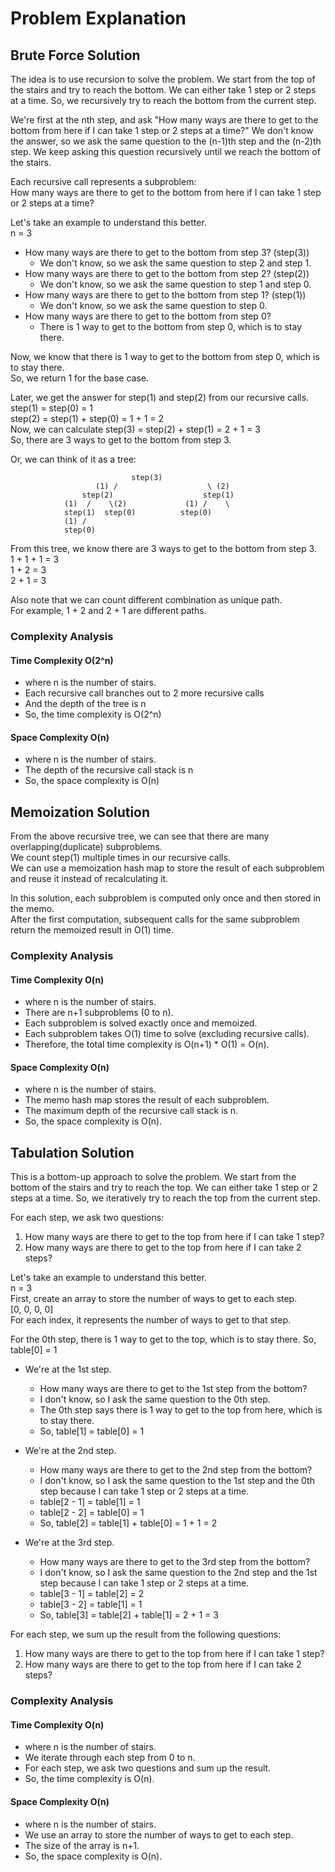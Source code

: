 # Problem Explanation

## Brute Force Solution
The idea is to use recursion to solve the problem. We start from the top of the stairs and try to reach the bottom. We can either take 1 step or 2 steps at a time. So, we recursively try to reach the bottom from the current step.

We're first at the nth step, and ask "How many ways are there to get to the bottom from here if I can take 1 step or 2 steps at a time?"
We don't know the answer, so we ask the same question to the (n-1)th step and the (n-2)th step.
We keep asking this question recursively until we reach the bottom of the stairs.

Each recursive call represents a subproblem:<br>
How many ways are there to get to the bottom from here if I can take 1 step or 2 steps at a time?

Let's take an example to understand this better.<br>
n = 3<br>
- How many ways are there to get to the bottom from step 3? (step(3))
  - We don't know, so we ask the same question to step 2 and step 1.
- How many ways are there to get to the bottom from step 2? (step(2))
  - We don't know, so we ask the same question to step 1 and step 0.
- How many ways are there to get to the bottom from step 1? (step(1))
  - We don't know, so we ask the same question to step 0.
- How many ways are there to get to the bottom from step 0?
  - There is 1 way to get to the bottom from step 0, which is to stay there.

Now, we know that there is 1 way to get to the bottom from step 0, which is to stay there.<br>
So, we return 1 for the base case.<br>

Later, we get the answer for step(1) and step(2) from our recursive calls.<br>
step(1) = step(0) = 1<br>
step(2) = step(1) + step(0) = 1 + 1 = 2<br>
Now, we can calculate step(3) = step(2) + step(1) = 2 + 1 = 3<br>
So, there are 3 ways to get to the bottom from step 3.

Or, we can think of it as a tree:

```
                           step(3)
                   (1) /                    \ (2)
                step(2)                    step(1)
            (1)  /    \(2)             (1) /    \
            step(1)  step(0)          step(0)
            (1) /  
            step(0)
```
From this tree, we know there are 3 ways to get to the bottom from step 3.<br>
1 + 1 + 1 = 3<br>
1 + 2 = 3<br>
2 + 1 = 3<br>

Also note that we can count different combination as unique path.<br>
For example, 1 + 2 and 2 + 1 are different paths.

### Complexity Analysis
#### Time Complexity O(2^n)
- where n is the number of stairs.
- Each recursive call branches out to 2 more recursive calls
- And the depth of the tree is n
- So, the time complexity is O(2^n)

#### Space Complexity O(n)
- where n is the number of stairs.
- The depth of the recursive call stack is n
- So, the space complexity is O(n)


## Memoization Solution
From the above recursive tree, we can see that there are many overlapping(duplicate) subproblems.<br>
We count step(1) multiple times in our recursive calls.<br>
We can use a memoization hash map to store the result of each subproblem and reuse it instead of recalculating it.

In this solution, each subproblem is computed only once and then stored in the memo.<br>
After the first computation, subsequent calls for the same subproblem return the memoized result in O(1) time.

### Complexity Analysis
#### Time Complexity O(n)
- where n is the number of stairs.
- There are n+1 subproblems (0 to n).
- Each subproblem is solved exactly once and memoized.
- Each subproblem takes O(1) time to solve (excluding recursive calls).
- Therefore, the total time complexity is O(n+1) * O(1) = O(n).

#### Space Complexity O(n)
- where n is the number of stairs.
- The memo hash map stores the result of each subproblem.
- The maximum depth of the recursive call stack is n.
- So, the space complexity is O(n).

## Tabulation Solution
This is a bottom-up approach to solve the problem. We start from the bottom of the stairs and try to reach the top. We can either take 1 step or 2 steps at a time. So, we iteratively try to reach the top from the current step.

For each step, we ask two questions:
1. How many ways are there to get to the top from here if I can take 1 step?
2. How many ways are there to get to the top from here if I can take 2 steps?

Let's take an example to understand this better.<br>
n = 3<br>
First, create an array to store the number of ways to get to each step.<br>
[0, 0, 0, 0]<br>
For each index, it represents the number of ways to get to that step.

For the 0th step, there is 1 way to get to the top, which is to stay there.
So, table[0] = 1

- We're at the 1st step.
  - How many ways are there to get to the 1st step from the bottom?
  - I don't know, so I ask the same question to the 0th step.
  - The 0th step says there is 1 way to get to the top from here, which is to stay there.
  - So, table[1] = table[0] = 1

- We're at the 2nd step.
  - How many ways are there to get to the 2nd step from the bottom?
  - I don't know, so I ask the same question to the 1st step and the 0th step because I can take 1 step or 2 steps at a time.
  - table[2 - 1] = table[1] = 1
  - table[2 - 2] = table[0] = 1
  - So, table[2] = table[1] + table[0] = 1 + 1 = 2

- We're at the 3rd step.
  - How many ways are there to get to the 3rd step from the bottom?
  - I don't know, so I ask the same question to the 2nd step and the 1st step because I can take 1 step or 2 steps at a time.
  - table[3 - 1] = table[2] = 2
  - table[3 - 2] = table[1] = 1
  - So, table[3] = table[2] + table[1] = 2 + 1 = 3

For each step, we sum up the result from the following questions:
1. How many ways are there to get to the top from here if I can take 1 step?
2. How many ways are there to get to the top from here if I can take 2 steps?
  

### Complexity Analysis
#### Time Complexity O(n)
- where n is the number of stairs.
- We iterate through each step from 0 to n.
- For each step, we ask two questions and sum up the result.
- So, the time complexity is O(n).

#### Space Complexity O(n)
- where n is the number of stairs.
- We use an array to store the number of ways to get to each step.
- The size of the array is n+1.
- So, the space complexity is O(n).